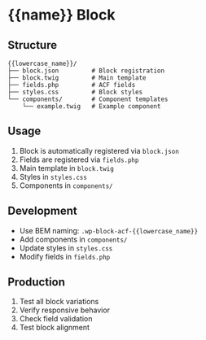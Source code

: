 # {{name}} Block

## Structure
```
{{lowercase_name}}/
├── block.json         # Block registration
├── block.twig         # Main template
├── fields.php         # ACF fields
├── styles.css         # Block styles
└── components/        # Component templates
    └── example.twig   # Example component
```

## Usage
1. Block is automatically registered via `block.json`
2. Fields are registered via `fields.php`
3. Main template in `block.twig`
4. Styles in `styles.css`
5. Components in `components/`

## Development
- Use BEM naming: `.wp-block-acf-{{lowercase_name}}`
- Add components in `components/`
- Update styles in `styles.css`
- Modify fields in `fields.php`

## Production
1. Test all block variations
2. Verify responsive behavior
3. Check field validation
4. Test block alignment
